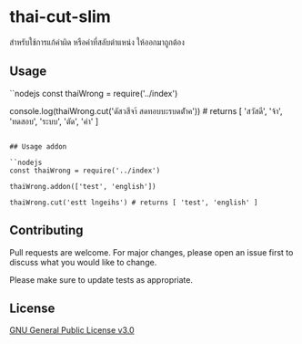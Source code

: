 # thai-cut-slim
สำหรับใช้การแก้คำผิด หรือคำที่สลับตำแหน่ง ให้ออกมาถูกต้อง

## Usage

``nodejs
const thaiWrong = require('../index')

console.log(thaiWrong.cut('ดัสวสีจา้ สดทอบบะรบดตัำค')) # returns [ 'สวัสดี', 'จ้า', 'ทดสอบ', 'ระบบ', 'ตัด', 'คำ' ]
```

## Usage addon

``nodejs
const thaiWrong = require('../index')

thaiWrong.addon(['test', 'english'])

thaiWrong.cut('estt lngeihs') # returns [ 'test', 'english' ]
```

## Contributing
Pull requests are welcome. For major changes, please open an issue first to discuss what you would like to change.

Please make sure to update tests as appropriate.

## License
[GNU General Public License v3.0](https://choosealicense.com/licenses/gpl-3.0/)